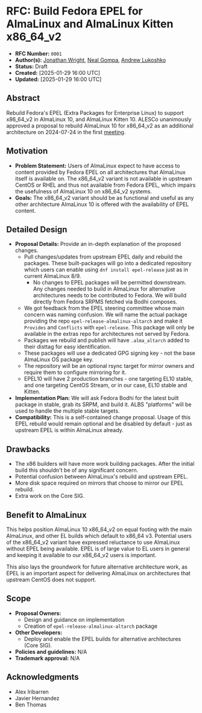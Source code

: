 # RFC: Build Fedora EPEL for AlmaLinux and AlmaLinux Kitten x86_64_v2

* **RFC Number:** `0001`
* **Author(s):** [Jonathan Wright](jonathan@almalinux.org), [Neal Gompa](ngompa@almalinux.org), [Andrew Lukoshko](alukoshko@almalinux.org)
* **Status:** Draft
* **Created:** [2025-01-29 16:00 UTC]
* **Updated:** [2025-01-29 16:00 UTC]

## Abstract

Rebuild Fedora's EPEL (Extra Packages for Enterprise Linux) to support x86_64_v2 in AlmaLinux 10, and AlmaLinux Kitten 10.  ALESCo unanimously approved a proposal to rebuild AlmaLinux 10 for x86_64_v2 as an additional architecture on 2024-07-24 in the first [meeting](https://wiki.almalinux.org/alesco/meeting-minutes/2024-07-24.html).

## Motivation

* **Problem Statement:** Users of AlmaLinux expect to have access to content provided by Fedora EPEL on all architectures that AlmaLinux itself is available on.  The x86_64_v2 variant is not available in upstream CentOS or RHEL and thus not available from Fedora EPEL, which impairs the usefulness of AlmaLinux 10 on x86_64_v2 systems.
* **Goals:** The x86_64_v2 variant should be as functional and useful as any other architecture AlmaLinux 10 is offered with the availability of EPEL content.

## Detailed Design

* **Proposal Details:** Provide an in-depth explanation of the proposed changes.
    * Pull changes/updates from upstream EPEL daily and rebuild the packages.  These built-packages will go into a dedicated repository which users can enable using `dnf install epel-release` just as in current AlmaLinux 8/9.
        * No changes to EPEL packages will be permitted downstream. Any changes needed to build in AlmaLinux for alternative architectures needs to be contributed to Fedora. We will build directly from Fedora SRPMS fetched via Bodhi composes.
    * We got feedback from the EPEL steering committee whose main concern was naming confusion.  We will name the actual package providing the repo `epel-release-almalinux-altarch` and make it `Provides` and `Conflicts` with `epel-release`. This package will only be available in the extras repo for architectures not served by Fedora.
    * Packages we rebuild and publish will have `.alma_altarch` added to their disttag for easy identification.
    * These packages will use a dedicated GPG signing key - not the base AlmaLinux OS package key.
    * The repository will be an optional rsync target for mirror owners and require them to configure mirroring for it.
    * EPEL10 will have 2 production branches - one targeting EL10 stable, and one targeting CentOS Stream, or in our case, EL10 stable and Kitten.
* **Implementation Plan:** We will ask Fedora Bodhi for the latest built package in stable, grab its SRPM, and build it.  ALBS "platforms" will be used to handle the multiple stable targets.  
* **Compatibility:** This is a self-contained change proposal.  Usage of this EPEL rebuild would remain optional and be disabled by default - just as upstream EPEL is within AlmaLinux already.

## Drawbacks

* The x86 builders will have more work building packages.  After the initial build this shouldn't be of any significant concern.
* Potential confusion between AlmaLinux's rebuild and upstream EPEL.
* More disk space required on mirrors that choose to mirror our EPEL rebuild.
* Extra work on the Core SIG.

## Benefit to AlmaLinux

This helps position AlmaLinux 10 x86_64_v2 on equal footing with the main AlmaLinux, and other EL builds which default to x86_64 v3.  Potential users of the x86_64_v2 variant have expressed reluctance to use AlmaLinux without EPEL being available.  EPEL is of large value to EL users in general and keeping it available to our x86_64_v2 users is important.

This also lays the groundwork for future alternative architecture work, as EPEL is an important aspect for delivering AlmaLinux on architectures that upstream CentOS does not support.

## Scope

* **Proposal Owners:**
  * Design and guidance on implementation
  * Creation of `epel-release-almalinux-altarch` package
* **Other Developers:**
  * Deploy and enable the EPEL builds for alternative architectures (Core SIG).
* **Policies and guidelines:** N/A
* **Trademark approval:** N/A

## Acknowledgments
* Alex Iribarren
* Javier Hernandez
* Ben Thomas
